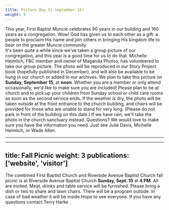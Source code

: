 ```yaml
---
title: Picture Day Is September 15!
weight: 3
---
```


This year, First Baptist Muncie celebrates 90 years in our building and 160 years as a congregation. Wow! God has given us to each other as a gift: a people to proclaim His name and join others in bringing His kingdom life to bear on the greater Muncie community.  
It's been quite a while since we've taken a group picture of our congregation, and this year is a good time for us to do that. Michelle Heimlich, FBC member and owner of Maganda Photos, has volunteered to take our group picture. The photo will be reproduced in our Story Project book (hopefully published in December), and will also be available to be hung in our church or added to our archives. 
We plan to take this picture on **Sunday, September 15**, at **noon**. Whether you are a member or only attend occasionally, we'd like to make sure you are included! Please plan to be at church and to pick up your children from Sunday school or child care rooms as soon as the second service ends. If the weather is dry, the photo will be taken outside at the front entrance to the church building, and chairs will be provided for those who are unable to stand for very long. (Please do not park in front of the building on this date.) If we have rain, we'll take the photo in the church sanctuary instead.
Questions? We would love to make sure you have the information you need. Just see Julie Davis, Michelle Heimlich, or Wade Allen.






****


---
title: Fall Picnic
weight: 3
publications: ['website', 'visitor']
---


The combined First Baptist Church and Riverside Avenue Baptist Church fall picnic is at Riverside Avenue Baptist Church **Sunday, Sept. 15** at **4 PM**. All are invited. Meat, drinks and table service will be furnished. Please bring a dish or two to share and lawn chairs. There will be a program outside. In case of bad weather it will be inside.Hope to see everyone. If you have any questions contact Terry Harke  . 